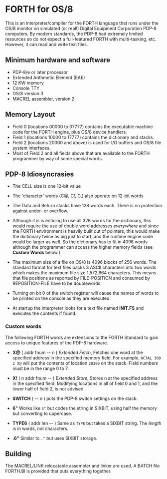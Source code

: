 # FORTH for OS/8
This is an interpreter/compiler for the FORTH language that runs under the OS/8 monitor on simulated (or real!) Digital Equipment Corporation PDP-8 computers.  By modern standards, the PDP-8 had extremely limited resources so do not expect a full-featured FORTH with multi-tasking, etc.  However, it can read and write text files.

## Minimum hardware and software
* PDP-8/e or later processor
* Extended Arithmetic Element (EAE)
* 12 KW memory
* Console TTY
* OS/8 version 3
* MACREL assembler, version 2

## Memory Layout

* Field 0 (locations 00000 to 07777) contains the executable machine code for the FORTH engine, plus OS/8 device handlers.
* Field 1 (locations 10000 to 17777) contains the dictionary and stacks.
* Field 2 (locations 20000 and above) is used for I/O buffers and OS/8 file system interfaces.
* Most of Field 2 and all fields above that are available to the FORTH programmer by way of some special words.

## PDP-8 Idiosyncrasies
* The CELL size is one 12-bit value

* The 'character' words (C@, C!, C,) also operate on 12-bit words

* The Data and Return stacks have 128 words each.  There is no protection against under- or overflow.

* Although it is is enticing to use all 32K words for the dictionary, this would require the use of double word addresses *everywhere* and since the FORTH environment is heavily built out of pointers, this would make the dictionary twice as big just to start, and the runtime engine code would be larger as well.  So the dictionary has to fit in 4096 words although the programmer can access the higher memory fields (see **Custom Words** below.)

* The maximum size of a file on OS/8 is 4096 blocks of 256 words. The standard format for text files packs 3 ASCII characters into two words which makes the maximum file size 1,572,864 characters.  This means that file positions as reported by FILE-POSITION and consumed by REPOSITION-FILE have to be doublewords.

* Turning on bit 0 of the switch register will cause the names of words to be printed on the console as they are executed.

* At startup the interpreter looks for a text file named **INIT.FS** and executes the contents if found.

### Custom words
The following FORTH words are extensions to the FORTH Standard to gain access to unique features of the PDP-8 hardware.

* **X@** ( addr fnum -- n ) *Extended Fetch*, Fetches one word at the specified address in the specified memory field.  For example, `OCTAL 300 2 X@` will put the contents of location `20300` on the stack.  Field numbers must be in the range 0 to 7.

* **X!** ( n addr fnum -- ) *Extended Store*, Stores n at the specified address in the specified field.  Modifying locations in all of field 0 and 1, and the lower half of field 2, is not advised.

* **SWITCH** ( -- n ) puts the PDP-8 switch settings on the stack.

* **6"** Works like `S"` but codes the string in SIXBIT, using half the memory but converting to uppercase.

* **TYPE6** ( addr len -- ) Same as `TYPE` but takes a SIXBIT string.  The *length* is in words, not characters.

* **.6"** Similar to `."` but uses SIXBIT storage. 

## Building
The MACREL/LINK relocatable assembler and linker are used.  A BATCH file FORTH.BI is provided that puts everything together.
